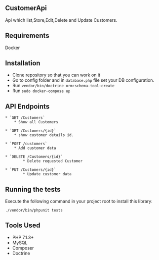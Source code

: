 
## CustomerApi

Api which list,Store,Edit,Delete and Update Customers.

## Requirements

Docker

## Installation 

- Clone repository so that you can work on it 
- Go to config folder and in `database.php` file  set your DB configuration.
- Run `vendor/bin/doctrine orm:schema-tool:create`
- Run `sudo docker-compose up`

## API Endpoints
    * `GET /Customers`
        * Show all Customers
        
    * `GET /Customers/{id}`
        * show customer details id.
        
    * `POST /customers`
        * Add customer data
        
    * `DELETE /Customers/{id}`
            * Delete requested Customer
            
    * `PUT /Customers/{id}`
            * Update customer data
            
            
## Running the tests
   Execute the following command in your project root to install this library:
 
 	./vendor/bin/phpunit tests
 
 

## Tools Used

 - PHP 7.1.3+
 - MySQL
 - Composer 
 - Doctrine
   
